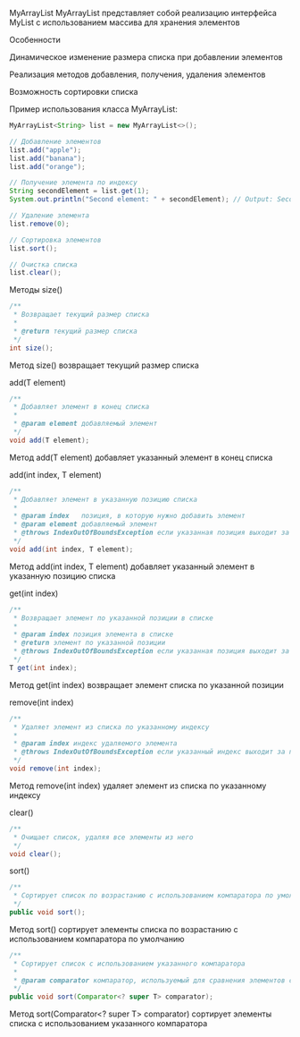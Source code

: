 MyArrayList
MyArrayList представляет собой реализацию интерфейса MyList с использованием массива для хранения элементов

Особенности

Динамическое изменение размера списка при добавлении элементов

Реализация методов добавления, получения, удаления элементов

Возможность сортировки списка

Пример использования класса MyArrayList:

```java
MyArrayList<String> list = new MyArrayList<>();

// Добавление элементов
list.add("apple");
list.add("banana");
list.add("orange");

// Получение элемента по индексу
String secondElement = list.get(1);
System.out.println("Second element: " + secondElement); // Output: Second element: banana

// Удаление элемента
list.remove(0);

// Сортировка элементов
list.sort();

// Очистка списка
list.clear();
```

Методы
size()


```java
/**
 * Возвращает текущий размер списка
 *
 * @return текущий размер списка
 */
int size();
```

Метод size() возвращает текущий размер списка

add(T element)


```java
/**
 * Добавляет элемент в конец списка
 *
 * @param element добавляемый элемент
 */
void add(T element);
```

Метод add(T element) добавляет указанный элемент в конец списка

add(int index, T element)


```java
/**
 * Добавляет элемент в указанную позицию списка
 *
 * @param index   позиция, в которую нужно добавить элемент
 * @param element добавляемый элемент
 * @throws IndexOutOfBoundsException если указанная позиция выходит за пределы списка
 */
void add(int index, T element);
```
Метод add(int index, T element) добавляет указанный элемент в указанную позицию списка

get(int index)


```java
/**
 * Возвращает элемент по указанной позиции в списке
 *
 * @param index позиция элемента в списке
 * @return элемент по указанной позиции
 * @throws IndexOutOfBoundsException если указанная позиция выходит за пределы списка
 */
T get(int index);
```
Метод get(int index) возвращает элемент списка по указанной позиции

remove(int index)

```java
/**
 * Удаляет элемент из списка по указанному индексу
 *
 * @param index индекс удаляемого элемента
 * @throws IndexOutOfBoundsException если указанный индекс выходит за пределы списка или ссылается на пустую ячейку
 */
void remove(int index);

```
Метод remove(int index) удаляет элемент из списка по указанному индексу

clear()


```java
/**
 * Очищает список, удаляя все элементы из него
 */
void clear();

```
sort()

```java
/**
 * Сортирует список по возрастанию с использованием компаратора по умолчанию
 */
public void sort();
```
Метод sort() сортирует элементы списка по возрастанию с использованием компаратора по умолчанию

```java
/**
 * Сортирует список с использованием указанного компаратора
 *
 * @param comparator компаратор, используемый для сравнения элементов списка
 */
public void sort(Comparator<? super T> comparator);
```
Метод sort(Comparator<? super T> comparator) сортирует элементы списка с использованием указанного компаратора
